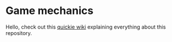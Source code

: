 # Game mechanics

Hello, check out this [quickie wiki](https://github.com/VishalBilagi/GameMechanics/wiki) explaining everything about this repository.
